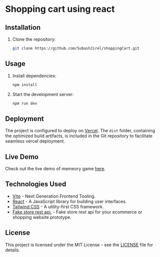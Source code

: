 # Shopping cart using react

## Installation

1. Clone the repository:

   ```bash
   git clone https://github.com/SubashJirel/shoppingCart.git
   ```

## Usage

1. Install dependencies:

   ```bash
   npm install
   ```

2. Start the development server:

   ```bash
   npm run dev
   ```

## Deployment

The project is configured to deploy on [Vercel](https://www.vercel.com/). The `dist` folder, containing the optimized build artifacts, is included in the Git repository to facilitate seamless vercel deployment.

## Live Demo

Check out the live demo of memeory game [here](https://shopping-cart-sigma-khaki.vercel.app/).

## Technologies Used

- [Vite](https://vitejs.dev/) - Next Generation Frontend Tooling.
- [React](https://reactjs.org/) - A JavaScript library for building user interfaces.
- [Tailwind CSS](https://tailwindcss.com/) - A utility-first CSS framework.
- [Fake store rest api.](https://fakestoreapi.com/) - Fake store rest api for your ecommerce or shopping website prototype.

## License

This project is licensed under the MIT License - see the [LICENSE](LICENSE) file for details.

